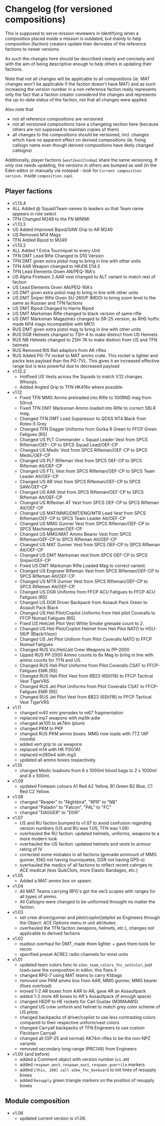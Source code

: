 Changelog (for versioned compositions)
======================================
This is supposed to serve mission reviewers in identifying when a composition
placed inside a mission is outdated, but mainly to help composition (faction)
creators update their derivates of the reference factions to newer versions.

As such the changes here should be described clearly and concisely and with the
aim of being descriptive enough to help others in updating their factions.

Note that not all changes will be applicable to all compositions (ie. MAT
changes won't be applicable if the faction doesn't have MAT) and as such
increasing the version number in a non-reference faction really represents only
the fact that a faction creator *considered* the changes and represents the
up-to-date status of the faction, not that all changes were applied.

Also note that
- not all reference compositions are versioned
- not all versioned compositions have a changelog section here (because others
  are not supposed to maintain copies of them)
- all changes to the compositions should be versioned, incl. changes which have
  no apparent effect on derived compositions (ie. fixing callsign name even
  though derived compositions have likely changed callsigns)

Additionally, player factions (`west`/`east`/`indep`) share the same
versioning. If only one needs updating, the versions in others are bumped as
well (in the Eden editor or manually via notepad - look for
`Current composition version.` inside `composition.sqe`).

Player factions
---------------
- v1.13.4
 - ALL Added @ Squad/Team names to leaders so that Team name appears in role select
 - TFN Changed M249 to the FN MINIMI
- v1.13.3
 - US Added Improved Bipod/SAW Grip to AR M249
 - US Removed M14 Mags
 - TFN Added Bipod to M249
- v1.13.2
 - ALL Added 1 Extra Tourniquet to every Unit
 - TFN DMT Lead Rifle Changed to D10 Version
 - TFN DMT given extra pistol mag to bring in line with other units
 - TFN AAR Weapon changed to HK416 D14.5
 - TFN Lead Elements Given AN/PEQ-16A's
 - US Alpha Fireteam 2 AAR vest changed to ALT variant to match rest of faction
 - US Lead Elements Given AN/PEQ-16A's
 - US DMT given extra pistol mag to bring in line with other units
 - US DMT Sniper Rifle Given SU-260/P (MDO) to bring zoom level to the same as Russian and TFN factions
 - US DMT Bipod Changed to Harris Bipod
 - US DMT Marksman Rifle changed to black version of same rifle
 - US DMT Marksman Magazines changed to SR-25 version, as RHS hotfix made M14 mags incompatible with MK11
 - RUS DMT given extra pistol mag to bring in line with other units
 - RUS DGR Helmets changed to TSH-4 to make distinct from US Helmets
 - RUS NB Helmets changed to ZSH-7A to make distinct from US and TFN helmets
 - RUS Removed RIS Rail adaptors from AK rifles
 - RUS Added PG-7V rocket to MAT ammo crate. This rocket is lighter and packs less payload than the PG-7VL. This gives it an  increased effective range but is less powerful due to decreased payload
- v1.12.2
  - Hotfixed US Vests across the Squads to match V.12 changes. Whoops.
  - Added Angled Grip to TFN HK416s where possible. 
- v1.12
  - Fixed TFN MMG Ammo preloaded into Rifle to 100RND mag from 50rnd.
  - Fixed TFN DMT Marksman Ammo loaded into Rifle to correct SBLR mag.
  - Changed TFN DMT Lead Suppressor to QDSS NT4 Black from Rotex-5 Grey
  - Changed TFN Dagger Uniforms from Gorka R Green to FFCP Green Fatigues [RS]
  - Changed US PLT Commander + Squad Leader Vest from SPCS Rifleman/OEF- CP to SPCS Squad Lead/OEF-CP
  - Changed US Medic Vest from SPCS Rifleman/OEF-CP to SPCS Medic/OEF-CP
  - Changed US PLT Rifleman Vest from SPCS OEF-CP to SPCS Rifleman Alt/OEF-CP
  - Changed US FTL Vest from SPCS Rifleman/OEF-CP to SPCS Team Leader Alt/OEF-CP
  - Changed US AR Vest from SPCS Rifleman/OEF-CP to SPCS SAW/OEF-CP
  - Changed US AAR Vest from SPCS Rifleman/OEF-CP to SPCS Rifleman Alt/OEF-CP
  - Changed US Rifleman AT Vest from SPCS OEF-CP to SPCS Rifleman Alt/OEF-CP
  - Changed US MAT/MMG/DMT/ENG/MTR Lead Vest from SPCS Rifleman/OEF-CP to SPCS Team Leader Alt/OEF-CP
  - Changed US MMG Gunner Vest from SPCS Rifleman/OEF-CP to SPCS Machinegunner/OEF-CP
  - Changed US MMG/MAT Ammo Bearer Vest from SPCS Rifleman/OEF-CP to SPCS Rifleman Alt/OEF-CP
  - Changed US MAT Gunner Vest from SPCS OEF-CP to SPCS Rifleman Alt/OEF-CP
  - Changed US DMT Marksman vest from SPCS OEF-CP to SPCS Sniper/OEF-CP
  - Fixed US DMT Marksman Rifle Loaded Mag to correct varient.
  - Changed US Engineer Rifleman Vest from SPCS Rifleman/OEF-CP to SPCS Rifleman Alt/OEF-CP.
  - Changed US MTR Gunner Vest from SPCS Rifleman/OEF-CP to SPCS Rifleman Alt/OEF-CP.
  - Changed US DGR Uniforms from FFCP ACU Fatigues to FFCP ACU Fatigues [RS]
  - Changed US DGR Driver Backpack from Assault Pack Green to Assault Pack Black
  - Changed US Heli Pilot/Copilot Uniforms from Heli pilot Coveralls to FFCP Nomad Fatigues [RS]
  - Fixed US Heli/Jet Pilot Vest White Smoke grenade count to 2.
  - Changed US Heli Pilot/Copilot Helmet from Heli Pilot NATO to HGU-56/P (Black/Visor)
  - Changed US Jet Pilot Uniform from Pilot Coveralls NATO to  FFCP Nomad Fatigues
  - Changed RUS Vic/Heli/Jet Crew Weapons to PP-2000
  - Upped RUS PP-2000 Ammo counts to 6x Mag to bring in line with ammo counts for TFN and US.
  - Changed RUS Heli Pilot Uniforms from Pilot Coveralls CSAT to FFCP-Fatigues EMR [RS]
  - Changed RUS Heli Pilot Vest from 6B23 (6Sh116) to FFCP Tactical Vest TigerVRS
  - Changed RUS Jet Pilot Uniforms from Pilot Coveralls CSAT to FFCP-Fatigues EMR [RS]
  - Changed RUS Jet Pilot Vest from 6B23 (6Sh116) to FFCP Tactical Vest TigerVRS
- v1.11
  - changed m40 mini grenades to m67 fragmentation
  - replaced mp7 weapons with mp5k-pdw
  - changed ak105 to ak74m (plum) 
  - changed PKM to PKP
  - changed RUS PKM ammo boxes. MMG now loads with 7TZ (AP rounds)
  - added vert grip to us weapons
  - replaced m14 with HK PSG1A1
  - replaced m260e4 with mg3
  - updated all ammo boxes respectively. 
- v1.10
  - changed Medic loadouts from 6 x 1000ml blood bags to 2 x 1000ml and 8 x 500ml.
- v1.09
  - updated Fireteam colours A1 Red A2 Yellow, B1 Green B2 Blue, C1 Red C2 Yellow.
- v1.08
  - changed "Reaper" to "Nightbird", "RPR" to "NB"
  - changed "Paladin" to "Falcon", "PAL" to "FC"
  - changed "DAGGER" to "DGR"
- v1.07
  - US and RU faction bumped to v1.07 to avoid confusion regarding version numbers (US and RU was 1.05, TFN was 1.06)
  - overhauled the RU faction: updated helmets, uniforms, weapons to a more modern look
  - overhauled the US faction: updated helmets and vests to armour rating of IV
  - corrected some mistakes in all factions (grenade ammount of MMG gunner, ENG not having tourniquetes, DGR not having GPS-s)
  - overhauled the medics of all factions to reflect recent cahnges to ACE medical (less QuikClots, more Elastic Bandages, etc.)
- v1.05
  - Added a MAT ammo box on spawn.
- v1.04
  - All MAT Teams carrying RPG's got the ver3 scopes with ranges for all types
    of ammo.
  - All Callsigns were changed to be uniformed throught no matter the faction.
- v1.03
  - set crew driver/gunner and pilot/copilot/jetpilot as Engineers through the
    Object: ACE Options menu in unit attributes
  - overhauled the TFN faction (weapons, helmets, etc.), changes not applicable
    to derived factions
- v1.02
  - loadout overhaul for DMT, made them lighter + gave them tools for recon
  - specified preset ACRE2 radio channels for most units
- v1.01
  - updated team colors func to `a3ee_team_colors_fnc_setColor`, just load+save
    the composition in editor, this fixes it
  - changed RPG-7 using MAT teams to carry Kitbags
  - removed one PKM ammo box from AAR, MMG gunner, MMG bearer (fixes overload)
  - moved 1-2 AR boxes from AAR to AR, gave AR an Assaultpack
  - added 1-2 more AR boxes to AR's Assaultpack (if enough space)
  - changed HEDP to HE rockets for Carl Gustav (M3MAAWS)
  - changed US crew uniform and helmet to match grey color scheme of US pilots
  - changed backpacks of driver/copilot to use less contrasting colors compared
    to their respective uniform/vest colors
  - changed Carryall backpacks of TFN Engineers to use custom Flecktarn Carryall
  - changed all (GP-25 and normal) AK74m rifles to be the non-NPZ variants
  - removed secondary long-range (PRC148) from Engineers
- v1.00 (and before)
  - added a Comment object with version number (`v1.00`)
  - added `respawn_west`, `respawn_east`, `respawn_guerrila` markers
  - added `[this, 200] call a3ee_fnc_boxGuard` to init lines of resupply boxes
  - added `Resupply` green triangle markers on the position of resupply boxes
  
Module composition
---------------
- v1.06
  - updated current version is v1.06.

